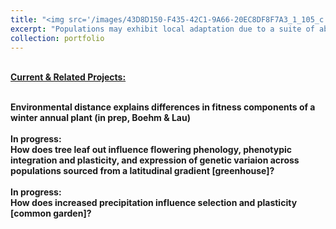 ```yaml
---
title: "<img src='/images/43D8D150-F435-42C1-9A66-20EC8DF8F7A3_1_105_c.jpeg' align='right' width='300' height='300'>How does environmental distance influence local adaptation and the strength of selection?"
excerpt: "Populations may exhibit local adaptation due to a suite of abiotic and biotic selection pressures. Local adaptation can be assessed with reciprocal transplant experiments or by provenance trials where many source populations are planted into multiple common gardens across broad environmental gradients. Climate change may disrupt patterns of local adaptation. If so, then populations might not necessarily have highest fitness in environments closely matching the current environmental conditions of their source locations. Investigating local adaptation in relation to both geographic and environmental distance across key life history transitions may provide insight into the limitations of local adaptation and potential evolutionary consequences under climate change. <br/>"
collection: portfolio
---
```


<br/><ins><strong>Current & Related Projects:<strong></ins><br/><br/>
  
Environmental distance explains differences in fitness components of a winter annual plant (in prep, Boehm & Lau)<br/>
<br/> In progress:<br/> How does tree leaf out influence flowering phenology, phenotypic integration and plasticity, and expression of genetic variaion across populations sourced from a latitudinal gradient [greenhouse]?<br/>
<br/> In progress:<br/> How does increased precipitation influence selection and plasticity [common garden]? 
